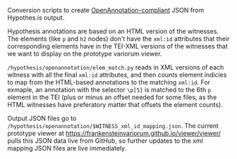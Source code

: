 Conversion scripts to create [OpenAnnotation-compliant](http://www.openannotation.org/spec/core/) JSON from Hypothes.is output.

Hypothesis annotations are based on an HTML version of the witnesses. The elements (like `p` and `h2` nodes) don't have the `xml:id` attributes that their corresponding elements have in the TEI-XML versions of the witnesses that we want to display on the prototype variorum viewer.

`/hypothesis/openannotation/elem_match.py` reads in XML versions of each witness with all the final `xml:id` attributes, and then counts element indicies to map from the HTML-based annotations to the matching `xml:id`. For exmaple, an annotation with the selector `\p[5]` is matched to the 6th `p` element in the TEI (plus or minus an offset needed for some files, as the HTML witnesses have preferatory matter that offsets the element counts).

Output JSON files go to `/hypothesis/openannotation/$WITNESS_xml_id_mapping.json`. The current prototype viewer at <https://frankensteinvariorum.github.io/viewer/viewer/> pulls this JSON data live from GitHub, so further updates to the xml mapping JSON files are live immediately.
